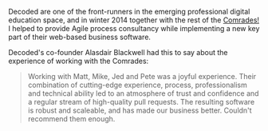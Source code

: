 Decoded are one of the front-runners in the emerging professional digital education space, and in
winter 2014 together with the rest of the [Comrades!](http://www.madebycomrades.com) I helped to
provide Agile process consultancy while implementing a new key part of their web-based business
software.

Decoded's co-founder Alasdair Blackwell had this to say about the experience of working with the
Comrades:

> Working with Matt, Mike, Jed and Pete was a joyful experience. Their combination of cutting-edge experience, process, professionalism and technical ability led to an atmosphere of trust and confidence and a regular stream of high-quality pull requests. The resulting software is robust and scaleable, and has made our business better. Couldn't recommend them enough.

